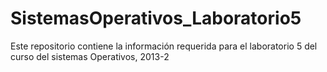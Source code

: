 SistemasOperativos_Laboratorio5
===============================

Este repositorio contiene la información requerida para el laboratorio 5 del curso del sistemas Operativos, 2013-2
